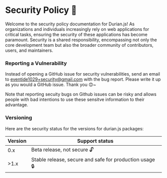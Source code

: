 # Security Policy 🔐

Welcome to the security policy documentation for Durian.js! As organizations and individuals increasingly rely on web applications for critical tasks, ensuring the security of these applications has become paramount. Security is a shared responsibility, encompassing not only the core development team but also the broader community of contributors, users, and maintainers.

### Reporting a Vulnerability

Instead of opening a GitHub issue for security vulnerabilities, send an email to eventide1029+security@gmail.com with the bug report. Please write it up as you would a GitHub issue. Thank you 😊~

Note that reporting secuity bugs on Github issues can be risky and allows people with bad intentions to use these sensitve information to their advantage.

### Versioning

Here are the security status for the versions for durian.js packages:

| Version | Support status                                          |
| ------- | ------------------------------------------------------- |
| 0.x     | Beta release, not secure 🔓                             |
| >1.x    | Stable release, secure and safe for production usage 🔒 |
